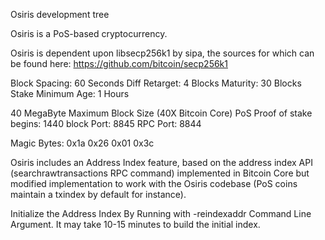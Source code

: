 Osiris development tree

Osiris is a PoS-based cryptocurrency.

Osiris is dependent upon libsecp256k1 by sipa, the sources for which can be found here:
https://github.com/bitcoin/secp256k1

Block Spacing: 60 Seconds
Diff Retarget: 4 Blocks
Maturity: 30 Blocks
Stake Minimum Age: 1 Hours

40 MegaByte Maximum Block Size (40X Bitcoin Core)
PoS Proof of stake begins: 1440 block
Port: 8845
RPC Port: 8844

Magic Bytes: 0x1a 0x26 0x01 0x3c

Osiris includes an Address Index feature, based on the address index API (searchrawtransactions RPC command) implemented in Bitcoin Core but modified implementation to work with the Osiris codebase (PoS coins maintain a txindex by default for instance).

Initialize the Address Index By Running with -reindexaddr Command Line Argument.  It may take 10-15 minutes to build the initial index.

